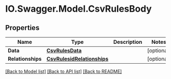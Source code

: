 # IO.Swagger.Model.CsvRulesBody
## Properties

Name | Type | Description | Notes
------------ | ------------- | ------------- | -------------
**Data** | [**CsvRulesData**](CsvRulesData.md) |  | [optional] 
**Relationships** | [**CsvRulesidRelationships**](CsvRulesidRelationships.md) |  | [optional] 

[[Back to Model list]](../README.md#documentation-for-models) [[Back to API list]](../README.md#documentation-for-api-endpoints) [[Back to README]](../README.md)

